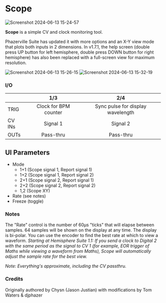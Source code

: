 # Scope

![Screenshot 2024-06-13 15-24-57](https://github.com/djphazer/O_C-Phazerville/assets/109086194/66b6a983-14c4-460a-9c51-505e860262f0)

**Scope** is a simple CV and clock monitoring tool.

Phazerville Suite has updated it with more options and an X-Y view mode that plots both inputs in 2 dimensions. In v1.7.1, the help screen (double press UP button for left hemisphere, double press DOWN button for right hemisphere) has also been replaced with a full-screen view for maximum resolution.

![Screenshot 2024-06-13 15-26-15](https://github.com/djphazer/O_C-Phazerville/assets/109086194/d37fa85a-462f-40c7-8900-7b38d1887797)
![Screenshot 2024-06-13 15-32-19](https://github.com/djphazer/O_C-Phazerville/assets/109086194/d6f8adb7-0ce3-4b82-9264-5926ebacc0ee)

### I/O

|        | 1/3 | 2/4 |
| ------ | :-: | :-: |
| TRIG   | Clock for BPM counter | Sync pulse for display wavelength |
| CV INs | Signal 1   | Signal 2   |
| OUTs   | Pass-thru | Pass-thru |

## UI Parameters
- Mode
  - 1+1 (Scope signal 1, Report signal 1)
  - 1+2 (Scope signal 1, Report signal 2)
  - 2+1 (Scope signal 2, Report signal 1)
  - 2+2 (Scope signal 2, Report signal 2)
  - 1,2 (Scope XY)
- Rate (see notes)
- Freeze (toggle)


### Notes
The "Rate" control is the number of 60µs "ticks" that will elapse between samples. 64 samples will be shown on the display at any time. The display is bi-polar. You can use the encoder to find the best rate at which to view a waveform. _Starting at Hemisphere Suite 1.1: If you send a clock to Digital 2 with the same period as the signal to CV 1 (for example, EOR trigger of Maths while viewing a waveform from Maths), Scope will automatically adjust the sample rate for the best view._

_Note: Everything's approximate, including the CV passthru._

### Credits
Originally authored by Chysn (Jason Justian) with modifications by Tom Waters & djphazer
